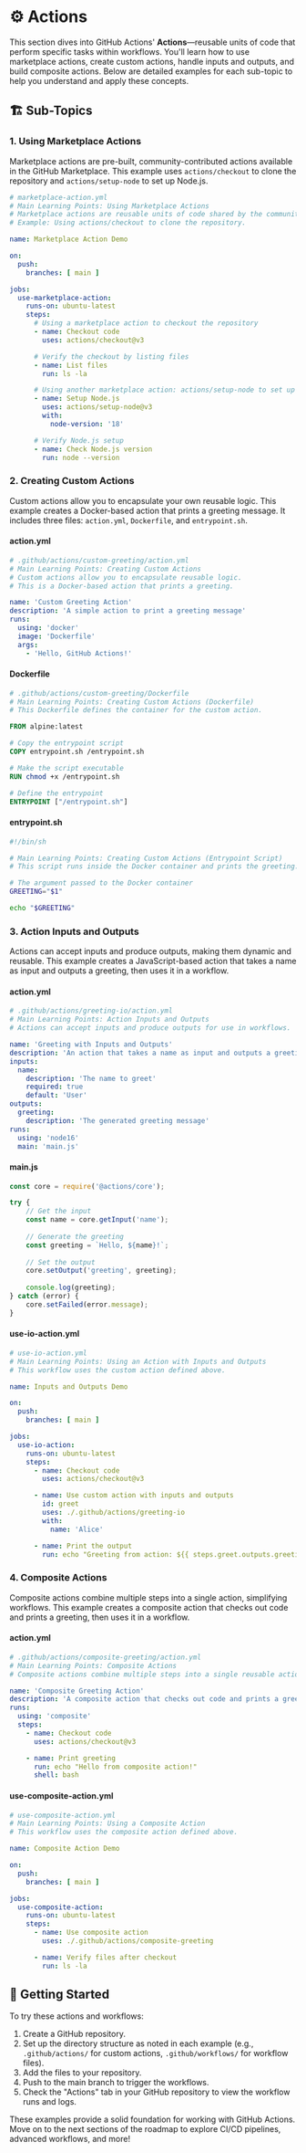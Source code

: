 # ⚙️ Actions

This section dives into GitHub Actions' **Actions**—reusable units of code that perform specific tasks within workflows. You'll learn how to use marketplace actions, create custom actions, handle inputs and outputs, and build composite actions. Below are detailed examples for each sub-topic to help you understand and apply these concepts.

## 🏗️ Sub-Topics

### 1. Using Marketplace Actions
Marketplace actions are pre-built, community-contributed actions available in the GitHub Marketplace. This example uses `actions/checkout` to clone the repository and `actions/setup-node` to set up Node.js.

```yaml
# marketplace-action.yml
# Main Learning Points: Using Marketplace Actions
# Marketplace actions are reusable units of code shared by the community.
# Example: Using actions/checkout to clone the repository.

name: Marketplace Action Demo

on:
  push:
    branches: [ main ]

jobs:
  use-marketplace-action:
    runs-on: ubuntu-latest
    steps:
      # Using a marketplace action to checkout the repository
      - name: Checkout code
        uses: actions/checkout@v3

      # Verify the checkout by listing files
      - name: List files
        run: ls -la

      # Using another marketplace action: actions/setup-node to set up Node.js
      - name: Setup Node.js
        uses: actions/setup-node@v3
        with:
          node-version: '18'

      # Verify Node.js setup
      - name: Check Node.js version
        run: node --version
```

### 2. Creating Custom Actions
Custom actions allow you to encapsulate your own reusable logic. This example creates a Docker-based action that prints a greeting message. It includes three files: `action.yml`, `Dockerfile`, and `entrypoint.sh`.

#### action.yml
```yaml
# .github/actions/custom-greeting/action.yml
# Main Learning Points: Creating Custom Actions
# Custom actions allow you to encapsulate reusable logic.
# This is a Docker-based action that prints a greeting.

name: 'Custom Greeting Action'
description: 'A simple action to print a greeting message'
runs:
  using: 'docker'
  image: 'Dockerfile'
  args:
    - 'Hello, GitHub Actions!'
```

#### Dockerfile
```dockerfile
# .github/actions/custom-greeting/Dockerfile
# Main Learning Points: Creating Custom Actions (Dockerfile)
# This Dockerfile defines the container for the custom action.

FROM alpine:latest

# Copy the entrypoint script
COPY entrypoint.sh /entrypoint.sh

# Make the script executable
RUN chmod +x /entrypoint.sh

# Define the entrypoint
ENTRYPOINT ["/entrypoint.sh"]
```

#### entrypoint.sh
```bash
#!/bin/sh

# Main Learning Points: Creating Custom Actions (Entrypoint Script)
# This script runs inside the Docker container and prints the greeting.

# The argument passed to the Docker container
GREETING="$1"

echo "$GREETING"
```

### 3. Action Inputs and Outputs
Actions can accept inputs and produce outputs, making them dynamic and reusable. This example creates a JavaScript-based action that takes a name as input and outputs a greeting, then uses it in a workflow.

#### action.yml
```yaml
# .github/actions/greeting-io/action.yml
# Main Learning Points: Action Inputs and Outputs
# Actions can accept inputs and produce outputs for use in workflows.

name: 'Greeting with Inputs and Outputs'
description: 'An action that takes a name as input and outputs a greeting'
inputs:
  name:
    description: 'The name to greet'
    required: true
    default: 'User'
outputs:
  greeting:
    description: 'The generated greeting message'
runs:
  using: 'node16'
  main: 'main.js'
```

#### main.js
```javascript
const core = require('@actions/core');

try {
    // Get the input
    const name = core.getInput('name');
    
    // Generate the greeting
    const greeting = `Hello, ${name}!`;
    
    // Set the output
    core.setOutput('greeting', greeting);
    
    console.log(greeting);
} catch (error) {
    core.setFailed(error.message);
}
```

#### use-io-action.yml
```yaml
# use-io-action.yml
# Main Learning Points: Using an Action with Inputs and Outputs
# This workflow uses the custom action defined above.

name: Inputs and Outputs Demo

on:
  push:
    branches: [ main ]

jobs:
  use-io-action:
    runs-on: ubuntu-latest
    steps:
      - name: Checkout code
        uses: actions/checkout@v3

      - name: Use custom action with inputs and outputs
        id: greet
        uses: ./.github/actions/greeting-io
        with:
          name: 'Alice'

      - name: Print the output
        run: echo "Greeting from action: ${{ steps.greet.outputs.greeting }}"
```

### 4. Composite Actions
Composite actions combine multiple steps into a single action, simplifying workflows. This example creates a composite action that checks out code and prints a greeting, then uses it in a workflow.

#### action.yml
```yaml
# .github/actions/composite-greeting/action.yml
# Main Learning Points: Composite Actions
# Composite actions combine multiple steps into a single reusable action.

name: 'Composite Greeting Action'
description: 'A composite action that checks out code and prints a greeting'
runs:
  using: 'composite'
  steps:
    - name: Checkout code
      uses: actions/checkout@v3

    - name: Print greeting
      run: echo "Hello from composite action!"
      shell: bash
```

#### use-composite-action.yml
```yaml
# use-composite-action.yml
# Main Learning Points: Using a Composite Action
# This workflow uses the composite action defined above.

name: Composite Action Demo

on:
  push:
    branches: [ main ]

jobs:
  use-composite-action:
    runs-on: ubuntu-latest
    steps:
      - name: Use composite action
        uses: ./.github/actions/composite-greeting

      - name: Verify files after checkout
        run: ls -la
```

## 🚀 Getting Started

To try these actions and workflows:
1. Create a GitHub repository.
2. Set up the directory structure as noted in each example (e.g., `.github/actions/` for custom actions, `.github/workflows/` for workflow files).
3. Add the files to your repository.
4. Push to the main branch to trigger the workflows.
5. Check the "Actions" tab in your GitHub repository to view the workflow runs and logs.

These examples provide a solid foundation for working with GitHub Actions. Move on to the next sections of the roadmap to explore CI/CD pipelines, advanced workflows, and more!